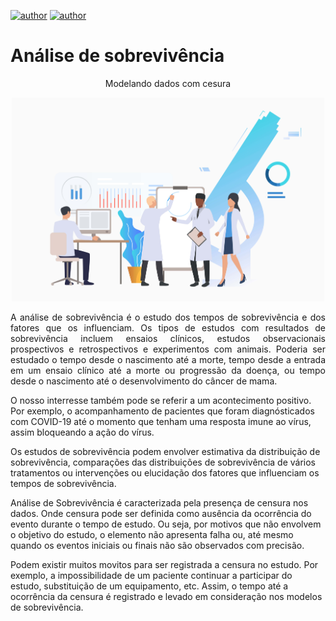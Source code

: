 [![author](https://img.shields.io/badge/author-leandrovalter-red.svg)](https://www.linkedin.com/in/leandrovalter) [![author](https://img.shields.io/badge/author-thiagooliveira-green.svg)](https://www.linkedin.com/in/tiago-almeida-de-oliveira-9b3baa27/)

<html>

   <body>
      <h1>Análise de sobrevivência</h1>
      <p style="text-align:center;">Modelando dados com cesura</p>
   </body>
</html>


<p align="center">
<img src="19876.jpg" alt="drawing" width="500"/>
</p>


<p style="text-align:justify;"> A análise de sobrevivência é o estudo dos tempos de sobrevivência e dos fatores que os influenciam. Os tipos de estudos com resultados de sobrevivência incluem ensaios clínicos, estudos observacionais prospectivos e retrospectivos e experimentos com animais. Poderia ser estudado o tempo desde o nascimento até a morte, tempo desde a entrada em um ensaio clínico até a morte ou progressão da doença, ou tempo desde o nascimento até o desenvolvimento do câncer de mama.</p> 
</p>  
O nosso interresse também pode se referir a um acontecimento positivo. Por exemplo, o acompanhamento de pacientes que foram diagnósticados com COVID-19 até o momento que tenham uma resposta imune ao vírus, assim bloqueando a ação do vírus.
 

Os estudos de sobrevivência podem envolver estimativa da distribuição de sobrevivência, comparações das distribuições de sobrevivência de vários tratamentos ou intervenções ou elucidação dos fatores que influenciam os tempos de sobrevivência. 

Análise de Sobrevivência é caracterizada pela presença de censura nos dados. Onde censura pode ser definida como ausência da ocorrência do evento durante o tempo de estudo. Ou seja, por motivos que não envolvem o objetivo do estudo, o elemento não apresenta falha ou, até  mesmo quando os eventos iniciais ou finais não são observados com precisão.

Podem existir muitos movitos para ser registrada a censura no estudo. Por exemplo, a impossibilidade de um paciente continuar a participar do estudo, substituição de um equipamento, etc. Assim, o tempo até a ocorrência da censura é registrado e levado em consideração nos modelos de sobrevivência. 
